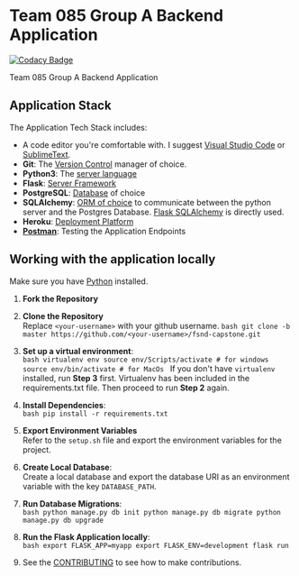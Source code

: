 # Team 085 Group A Backend Application

[![Codacy Badge](https://api.codacy.com/project/badge/Grade/f942cbe941324a0db0b4079cebb193a0)](https://app.codacy.com/gh/BuildForSDGCohort2/Team-085-Backend?utm_source=github.com&utm_medium=referral&utm_content=BuildForSDGCohort2/team-085-group-a-backend&utm_campaign=Badge_Grade_Settings)

Team 085 Group A Backend Application

## Application Stack

The Application Tech Stack includes:
-   A code editor you're comfortable with. I suggest [Visual Studio Code](https://code.visualstudio.com/) or [SublimeText](https://www.sublimetext.com/).
-   **Git**: The [Version Control](https://git-scm.com/downloads) manager of choice.
-   **Python3**: The [server language](https://www.python.org/downloads/)
-   **Flask**: [Server Framework](https://flask.palletsprojects.com/en/1.1.x/)
-   **PostgreSQL**: [Database](https://www.postgresql.org/) of choice
-   **SQLAlchemy**: [ORM of choice](https://www.sqlalchemy.org/) to communicate between the python server and the Postgres Database. [Flask SQLAlchemy](https://flask-sqlalchemy.palletsprojects.com/en/2.x/) is directly used.
-   **Heroku**: [Deployment Platform](https://www.heroku.com/)
-   **[Postman](https://www.postman.com/)**: Testing the Application Endpoints

## Working with the application locally
Make sure you have [Python](https://www.python.org/downloads/) installed.

1.  **Fork the Repository**<br>

2.  **Clone the Repository**<br>
        Replace `<your-username>` with your github username.
        ```bash
        git clone -b master https://github.com/<your-username>/fsnd-capstone.git
        ```

3.  **Set up a virtual environment**:<br>
        ```bash
        virtualenv env
        source env/Scripts/activate # for windows
        source env/bin/activate # for MacOs
        ```
        If you don't have `virtualenv` installed, run **Step 3** first. Virtualenv has been included in the requirements.txt file. Then proceed to run **Step 2** again.

4.  **Install Dependencies**:<br>
        ```bash
        pip install -r requirements.txt
        ```

5.  **Export Environment Variables**<br>
        Refer to the `setup.sh` file and export the environment variables for the project.

6.  **Create Local Database**:<br>
        Create a local database and export the database URI as an environment variable with the key `DATABASE_PATH`.

7.  **Run Database Migrations**:<br>
        ```bash
        python manage.py db init
        python manage.py db migrate
        python manage.py db upgrade
        ```

8.  **Run the Flask Application locally**:<br>
        ```bash
        export FLASK_APP=myapp
        export FLASK_ENV=development
        flask run
        ```

9.  See the [CONTRIBUTING](CONTRIBUTING.md) to see how to make contributions.